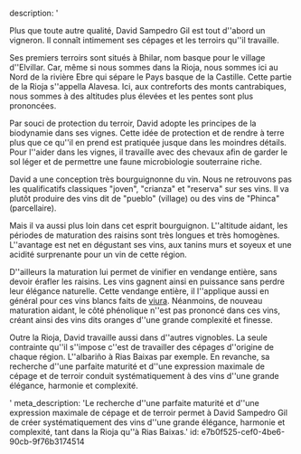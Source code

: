 description: '<p>Plus que toute autre qualité, David Sampedro Gil est tout d''abord un vigneron. Il connaît intimement ses cépages et les terroirs qu''il travaille.</p><p>Ses premiers terroirs sont situés à Bhilar, nom basque pour le village d''Elvillar. Car, même si nous sommes dans la Rioja, nous sommes ici au Nord de la rivière Ebre qui sépare le Pays basque de la Castille. Cette partie de la Rioja s''appella Alavesa. Ici, aux contreforts des monts cantrabiques, nous sommes à des altitudes plus élevées et les pentes sont plus prononcées.</p><p>Par souci de protection du terroir, David adopte les principes de la biodynamie dans ses vignes. Cette idée de protection et de rendre à terre plus que ce qu''il en prend est pratiquée jusque dans les moindres détails. Pour l''aider dans les vignes, il travaille avec des chevaux afin de garder le sol léger et de permettre une faune microbiologie souterraine riche.</p><p>David a une conception très bourguignonne du vin. Nous ne retrouvons pas les qualificatifs classiques "joven", "crianza" et "reserva" sur ses vins. Il va plutôt produire des vins dit de "pueblo" (village) ou des vins de "Phinca" (parcellaire).</p><p>Mais il va aussi plus loin dans cet esprit bourguignon. L''altitude aidant, les périodes de maturation des raisins sont très longues et très homogènes. L''avantage est net en dégustant ses vins, aux tanins murs et soyeux et une acidité surprenante pour un vin de cette région.&nbsp;</p><p>D''ailleurs la maturation lui permet de vinifier en vendange entière, sans devoir érafler les raisins. Les vins gagnent ainsi en puissance sans perdre leur élégance naturelle. Cette vendange entière, il l''applique aussi en général pour ces vins blancs faits de <a href="/fr/grape/macabeu">viura</a>. Néanmoins, de nouveau maturation aidant, le côté phénolique n''est pas prononcé dans ces vins, créant ainsi des vins dits oranges d''une grande complexité et finesse.</p><p>Outre la Rioja, David travaille aussi dans d''autres vignobles. La seule contrainte qu''il s''impose c''est de travailler des cépages d''origine de chaque région. L''albariño à Rias Baixas par exemple. En revanche, sa recherche d''une parfaite maturité et d''une expression maximale de cépage et de terroir conduit systématiquement à des vins d''une grande élégance, harmonie et complexité.</p>'
meta_description: 'Le recherche d''une parfaite maturité et d''une expression maximale de cépage et de terroir permet à David Sampedro Gil de créer systématiquement des vins d''une grande élégance, harmonie et complexité, tant dans la Rioja qu''à Rias Baixas.'
id: e7b0f525-cef0-4be6-90cb-9f76b3174514
